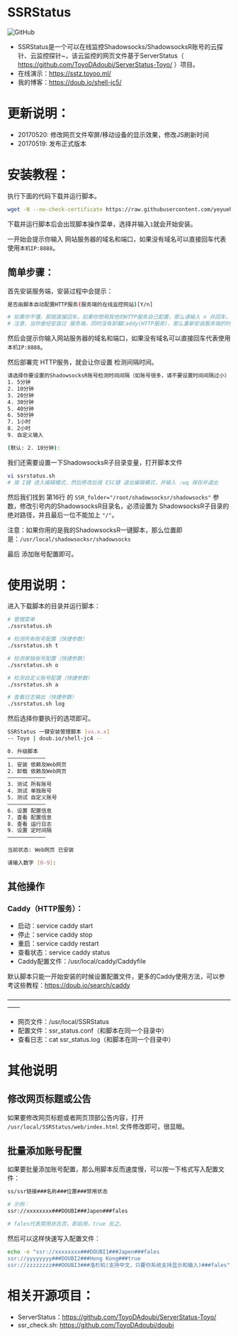 # SSRStatus

![GitHub](https://img.shields.io/github/license/mashape/apistatus.svg)

* SSRStatus是一个可以在线监控Shadowsocks/ShadowsocksR账号的云探针、云监控探针~，该云监控的网页文件基于ServerStatus（ https://github.com/ToyoDAdoubi/ServerStatus-Toyo/ ）项目。
* 在线演示：https://sstz.toyoo.ml/
* 我的博客：https://doub.io/shell-jc5/

# 更新说明：

* 20170520: 修改网页文件窄屏/移动设备的显示效果，修改JS刷新时间
* 20170519: 发布正式版本

# 安装教程：     

执行下面的代码下载并运行脚本。
```Bash
wget -N --no-check-certificate https://raw.githubusercontent.com/yeyuehuo/moran/master/ssrstatus.sh && chmod +x ssrstatus.sh && bash ssrstatus.sh
```
下载并运行脚本后会出现脚本操作菜单，选择并输入` 1 `就会开始安装。

一开始会提示你输入 网站服务器的域名和端口，如果没有域名可以直接回车代表使用` 本机IP:8888 `。

## 简单步骤：

首先安装服务端，安装过程中会提示：

``` bash
是否由脚本自动配置HTTP服务(服务端的在线监控网站)[Y/n]

# 如果你不懂，那就直接回车，如果你想用其他的HTTP服务自己配置，那么请输入 n 并回车。
# 注意，当你曾经安装过 服务端，同时没有卸载Caddy(HTTP服务)，那么重新安装服务端的时候，请输入 n 并回车。
```

然后会提示你输入网站服务器的域名和端口，如果没有域名可以直接回车代表使用` 本机IP:8888 `。

然后部署完 HTTP服务，就会让你设置 检测间隔时间。

``` bash
请选择你要设置的ShadowsocksR账号检测时间间隔（如账号很多，请不要设置时间间隔过小）
1. 5分钟
2. 10分钟
3. 20分钟
4. 30分钟
5. 40分钟
6. 50分钟
7. 1小时
8. 2小时
9. 自定义输入

(默认: 2. 10分钟):
```
我们还需要设置一下ShadowsocksR子目录变量，打开脚本文件

``` bash
vi ssrstatus.sh
# 按 I键 进入编辑模式，然后修改后按 ESC键 退出编辑模式，并输入 :wq 保存并退出
```
然后我们找到 第16行 的 `SSR_folder="/root/shadowsocksr/shadowsocks"` 参数，修改引号内的ShadowsocksR目录名，必须设置为 ShadowsocksR子目录的绝对路径，并且最后一位不能加上 `"/"`。

注意：如果你用的是我的ShadowsocksR一键脚本，那么位置即是：`/usr/local/shadowsocksr/shadowsocks`

最后 添加账号配置即可。

# 使用说明：

进入下载脚本的目录并运行脚本：

``` bash
# 管理菜单
./ssrstatus.sh

# 检测所有账号配置（快捷参数）
./ssrstatus.sh t

# 检测单独账号配置（快捷参数）
./ssrstatus.sh o

# 检测自定义账号配置（快捷参数）
./ssrstatus.sh a

# 查看日志输出（快捷参数）
./ssrstatus.sh log
```

然后选择你要执行的选项即可。

``` bash
SSRStatus 一键安装管理脚本 [vx.x.x]
-- Toyo | doub.io/shell-jc4 --

0. 升级脚本
————————————
1. 安装 依赖及Web网页
2. 卸载 依赖及Web网页
————————————
3. 测试 所有账号
4. 测试 单独账号
5. 测试 自定义账号
————————————
6. 设置 配置信息
7. 查看 配置信息
8. 查看 运行日志
9. 设置 定时间隔
————————————

当前状态: Web网页 已安装

请输入数字 [0-9]:
```
## 其他操作

### Caddy（HTTP服务）：

* 启动：service caddy start
* 停止：service caddy stop
* 重启：service caddy restart
* 查看状态：service caddy status
* Caddy配置文件：/usr/local/caddy/Caddyfile

默认脚本只能一开始安装的时候设置配置文件，更多的Caddy使用方法，可以参考这些教程：https://doub.io/search/caddy

——————————————————————————————————————

* 网页文件：/usr/local/SSRStatus
* 配置文件：ssr_status.conf（和脚本在同一个目录中）
* 查看日志：cat ssr_status.log（和脚本在同一个目录中）

# 其他说明

## 修改网页标题或公告

如果要修改网页标题或者网页顶部公告内容，打开 `/usr/local/SSRStatus/web/index.html` 文件修改即可，很显眼。

## 批量添加账号配置

如果要批量添加账号配置，那么用脚本反而速度慢，可以按一下格式写入配置文件：

``` bash
ss/ssr链接###名称###位置###禁用状态

# 示例：
ssr://xxxxxxxx###DOUBI###Japen###fales

# fales代表禁用状态否，即启用，true 反之。
```

然后可以这样快速写入配置文件：

``` bash
echo -e "ssr://xxxxxxxx###DOUBI1###Japen###fales
ssr://yyyyyyyy###DOUBI2###Hong Kong###true
ssr://zzzzzzzz###DOUBI3###洛杉矶(支持中文，只要你系统支持显示和输入)###fales" >> ssr_status.conf
```

# 相关开源项目： 

* ServerStatus：https://github.com/ToyoDAdoubi/ServerStatus-Toyo/
* ssr_check.sh: https://github.com/ToyoDAdoubi/doubi
